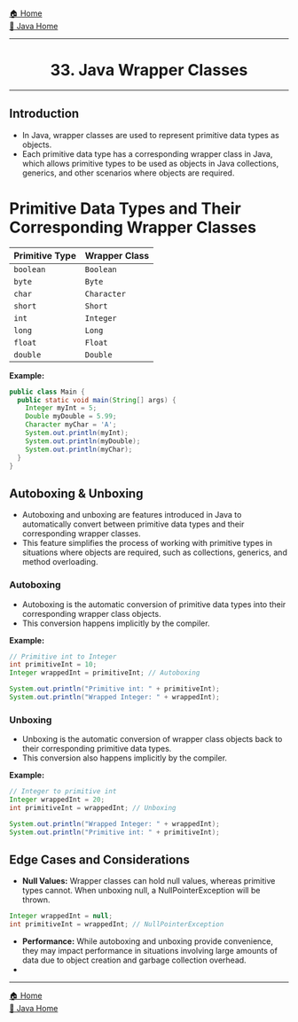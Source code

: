 [🏠 Home](../../../README.md) <br/>
[🍵 Java Home](../Java.md)

<hr/>

<h1 style="text-align: center">33. Java Wrapper Classes</h1>

<hr/>

## Introduction


- In Java, wrapper classes are used to represent primitive data types as objects. 
- Each primitive data type has a corresponding wrapper class in Java, which allows primitive types to be used as objects in Java collections, generics, and other scenarios where objects are required.

# Primitive Data Types and Their Corresponding Wrapper Classes

| Primitive Type | Wrapper Class  |
| -------------- | -------------- |
| `boolean`      | `Boolean`      |
| `byte`         | `Byte`         |
| `char`         | `Character`    |
| `short`        | `Short`        |
| `int`          | `Integer`      |
| `long`         | `Long`         |
| `float`        | `Float`        |
| `double`       | `Double`       |

**Example:**
```java
public class Main {
  public static void main(String[] args) {
    Integer myInt = 5;
    Double myDouble = 5.99;
    Character myChar = 'A';
    System.out.println(myInt);
    System.out.println(myDouble);
    System.out.println(myChar);
  }
}
```

## Autoboxing & Unboxing

- Autoboxing and unboxing are features introduced in Java to automatically convert between primitive data types and their corresponding wrapper classes. 
- This feature simplifies the process of working with primitive types in situations where objects are required, such as collections, generics, and method overloading.

### Autoboxing

- Autoboxing is the automatic conversion of primitive data types into their corresponding wrapper class objects. 
- This conversion happens implicitly by the compiler.

**Example:**
```java
// Primitive int to Integer
int primitiveInt = 10;
Integer wrappedInt = primitiveInt; // Autoboxing

System.out.println("Primitive int: " + primitiveInt);
System.out.println("Wrapped Integer: " + wrappedInt);
```

### Unboxing

- Unboxing is the automatic conversion of wrapper class objects back to their corresponding primitive data types. 
- This conversion also happens implicitly by the compiler.

**Example:**
```java
// Integer to primitive int
Integer wrappedInt = 20;
int primitiveInt = wrappedInt; // Unboxing

System.out.println("Wrapped Integer: " + wrappedInt);
System.out.println("Primitive int: " + primitiveInt);
```

## Edge Cases and Considerations

- **Null Values:** Wrapper classes can hold null values, whereas primitive types cannot. When unboxing null, a NullPointerException will be thrown.

```java
Integer wrappedInt = null;
int primitiveInt = wrappedInt; // NullPointerException
```

- **Performance:** While autoboxing and unboxing provide convenience, they may impact performance in situations involving large amounts of data due to object creation and garbage collection overhead.
- 
<hr/>

[🏠 Home](../../../README.md) <br/>
[🍵 Java Home](../Java.md)